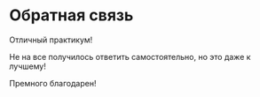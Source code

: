 # Обратная связь 

Отличный практикум!

Не на все получилось ответить самостоятельно, но это даже к лучшему!

Премного благодарен!
